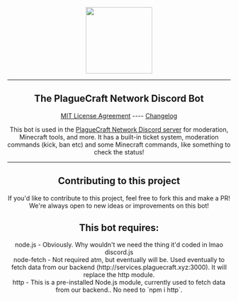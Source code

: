 <p align="center">
	<a href="https://plaguecraft.xyz">
	<img width="150" src="https://plaguecraft.xyz/assets/img/logo.png">
	</a>
</p>

<hr>

<h2 align="center">The PlagueCraft Network Discord Bot</h2>
	<p align="center"><a href="LICENSE">MIT License Agreement</a> ---- <a href="change.log">Changelog</a></p>

<p align="center">This bot is used in the <a href="https://plaguecraft.xyz/discord">PlagueCraft Network Discord server</a> for moderation, Minecraft tools, and more. It has a built-in ticket system, moderation commands (kick, ban etc) and some Minecraft commands, like something to check the status!</p>

<hr>

<h2 align="center">Contributing to this project</h2>
	<p align="center">If you'd like to contribute to this project, feel free to fork this and make a PR! We're always open to new ideas or improvements on this bot!</p>

<h2 align="center">This bot requires:</h2>
<p align="center">node.js - Obviously. Why wouldn't we need the thing it'd coded in lmao<br />
discord.js<br />
node-fetch - Not required atm, but eventually will be. Used eventually to fetch data from our backend (http://services.plaguecraft.xyz:3000). It will replace the http module.<br />
http - This is a pre-installed Node.js module, currently used to fetch data from our backend.. No need to `npm i http`.</p>